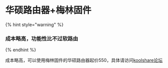 # 华硕路由器+梅林固件

{% hint style="warning" %}
### 成本略高，功能性比不过软路由
{% endhint %}

成本略高，可以使用梅林固件的华硕路由器起价550，具体请访问[koolshare论坛](https://koolshare.cn/forum-96-1.html)

